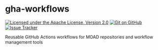 # gha-workflows

[![Licensed under the Apache License, Version 2.0](https://img.shields.io/badge/license-Apache%202-cb2533.svg)](https://www.apache.org/licenses/LICENSE-2.0)
[![Git on GitHub](https://img.shields.io/badge/version%20control-git-blue.svg?logo=github)](https://github.com/UBC-MOAD/gha-workflows)
[![Issue Tracker](https://img.shields.io/github/issues/UBC-MOAD/gha-workflows?logo=github)](https://github.com/UBC-MOAD/Reshapr/issues)


Reusable GitHub Actions workflows for MOAD repositories and workflow management tools
